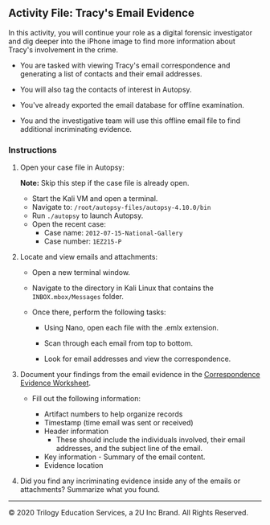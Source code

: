 ## Activity File: Tracy's Email Evidence

In this activity, you will continue your role as a digital forensic investigator and dig deeper into the iPhone image to find more information about Tracy's involvement in the crime.

- You are tasked with viewing Tracy's email correspondence and generating a list of contacts and their email addresses.

- You will also tag the contacts of interest in Autopsy.

- You've already exported the email database for offline examination.
 
- You and the investigative team will use this offline email file to find additional incriminating evidence.
 
### Instructions

1. Open your case file in Autopsy:

    **Note:** Skip this step if the case file is already open.
 
    - Start the Kali VM and open a terminal.
    - Navigate to: `/root/autopsy-files/autopsy-4.10.0/bin`
    - Run `./autopsy` to launch Autopsy.
    - Open the recent case:
       - Case name: `2012-07-15-National-Gallery`
       - Case number: `1EZ215-P`

2. Locate and view emails and attachments:

   - Open a new terminal window.

   - Navigate to the directory in Kali Linux that contains the `INBOX.mbox/Messages` folder.

   -  Once there, perform the following tasks:

      - Using Nano, open each file with the .emlx extension.

      - Scan through each email from top to bottom.

      - Look for email addresses and view the correspondence.

3. Document your findings from the email evidence in the [Correspondence Evidence Worksheet](https://docs.google.com/document/d/1zS-QDGYhMnbZZrwcapIrwdn73fUoh3MSkaZCcX-7LUM/edit#).

   - Fill out the following information:
      
      - Artifact numbers to help organize records
      - Timestamp (time email was sent or received)  
      - Header information
          - These should include the individuals involved, their email addresses, and the subject line of the email. 
      - Key information 
            - Summary of the email content.  
      - Evidence location


  
4. Did you find any incriminating evidence inside any of the emails or attachments? Summarize what you found. 

----
&copy; 2020 Trilogy Education Services, a 2U Inc Brand.   All Rights Reserved.
